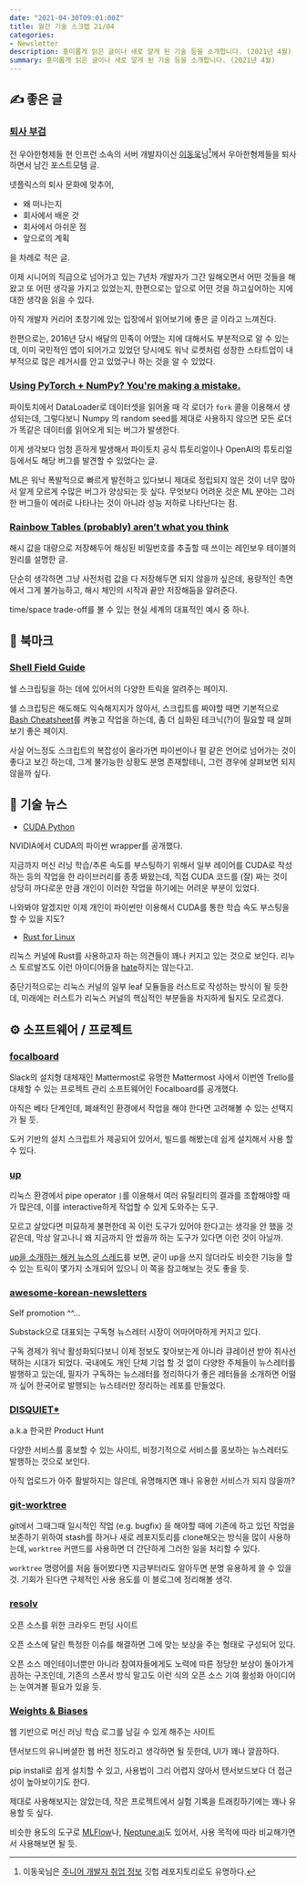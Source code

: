 ```yaml
---
date: "2021-04-30T09:01:00Z"
title: 월간 기술 스크랩 21/04
categories:
- Newsletter
description: 흥미롭게 읽은 글이나 새로 알게 된 기술 등을 소개합니다. (2021년 4월)
summary: 흥미롭게 읽은 글이나 새로 알게 된 기술 등을 소개합니다. (2021년 4월)
---
```


## ✍️ 좋은 글

### [퇴사 부검](https://woowabros.github.io/experience/2021/04/18/autopsy.html)

전 우아한형제들 현 인프런 소속의 서버 개발자이신 [이동욱](https://github.com/jojoldu)님[^1]께서 우아한형제들을 퇴사하면서 남긴 포스트모템 글.

[^1]: 이동욱님은 [주니어 개발자 취업 정보](https://github.com/jojoldu/junior-recruit-scheduler) 깃헙 레포지토리로도 유명하다.

넷플릭스의 퇴사 문화에 맞추어,

- 왜 떠나는지
- 회사에서 배운 것
- 회사에서 아쉬운 점
- 앞으로의 계획

을 차례로 적은 글.

이제 시니어의 직급으로 넘어가고 있는 7년차 개발자가
그간 일해오면서 어떤 것들을 해왔고 또 어떤 생각을 가지고 있었는지,
한편으로는 앞으로 어떤 것을 하고싶어하는 지에 대한 생각을 읽을 수 있다. 

아직 개발자 커리어 초창기에 있는 입장에서 읽어보기에 좋은 글 이라고 느껴진다.

한편으로는, 2016년 당시 배달의 민족이 어땠는 지에 대해서도 부분적으로 알 수 있는데,
이미 국민적인 앱이 되어가고 있었던 당시에도 워낙 로켓처럼 성장한 스타트업이 내부적으로 많은 레거시를 안고 있었구나 하는 것을 알 수 있었다.

### [Using PyTorch + NumPy? You're making a mistake.](https://tanelp.github.io/posts/a-bug-that-plagues-thousands-of-open-source-ml-projects/)

파이토치에서 DataLoader로 데이터셋을 읽어올 때 각 로더가 `fork` 콜을 이용해서 생성되는데,
그렇다보니 Numpy 의 random seed를 제대로 사용하지 않으면 모든 로더가 똑같은 데이터를 읽어오게 되는 버그가 발생한다.

이게 생각보다 엄청 흔하게 발생해서 파이토치 공식 튜토리얼이나 OpenAI의 튜토리얼 등에서도 해당 버그를 발견할 수 있었다는 글.

ML은 워낙 폭발적으로 빠르게 발전하고 있다보니 제대로 정립되지 않은 것이 너무 많아서 알게 모르게 수많은 버그가 양상되는 듯 싶다.
무엇보다 어려운 것은 ML 분야는 그러한 버그들이 에러로 나타나는 것이 아니라 성능 저하로 나타난다는 점.

### [Rainbow Tables (probably) aren’t what you think](https://rsheasby.medium.com/rainbow-tables-probably-arent-what-you-think-30f8a61ba6a5)

해시 값을 대량으로 저장해두어 해싱된 비밀번호를 추출할 때 쓰이는 레인보우 테이블의 원리를 설명한 글.

단순히 생각하면 그냥 사전처럼 값을 다 저장해두면 되지 않을까 싶은데,
용량적인 측면에서 그게 불가능하고, 해시 체인의 시작과 끝만 저장해둠을 알려준다.

time/space trade-off를 볼 수 있는 현실 세계의 대표적인 예시 중 하나.

## 📌 북마크

### [Shell Field Guide](https://raimonster.com/scripting-field-guide/)

쉘 스크립팅을 하는 데에 있어서의 다양한 트릭을 알려주는 페이지.

쉘 스크립팅은 해도해도 익숙해지지가 않아서, 스크립트를 짜야할 때면 기본적으로 [Bash Cheatsheet](https://devhints.io/bash)를 켜놓고 작업을 하는데,
좀 더 심화된 테크닉(?)이 필요할 때 살펴보기 좋은 페이지.

사실 어느정도 스크립트의 복잡성이 올라가면 파이썬이나 펄 같은 언어로 넘어가는 것이 좋다고 보긴 하는데,
그게 불가능한 상황도 분명 존재할테니, 그런 경우에 살펴보면 되지 않을까 싶다.
 

## 📰 기술 뉴스

- [CUDA Python](https://developer.nvidia.com/cuda-python)

NVIDIA에서 CUDA의 파이썬 wrapper를 공개했다.

지금까지 머신 러닝 학습/추론 속도를 부스팅하기 위해서 일부 레이어를 CUDA로 작성하는 등의 작업을 한 라이브러리를 종종 봐왔는데,
직접 CUDA 코드를 (잘) 짜는 것이 상당히 까다로운 만큼 개인이 이러한 작업을 하기에는 어려운 부분이 있었다.

나와봐야 알겠지만 이제 개인이 파이썬만 이용해서 CUDA를 통한 학습 속도 부스팅을 할 수 있을 지도?

- [Rust for Linux](https://lkml.org/lkml/2021/4/14/1023)

리눅스 커널에 Rust를 사용하고자 하는 의견들이 꽤나 커지고 있는 것으로 보인다.
리누스 토르발즈도 이런 아이디어들을 [hate](https://lkml.org/lkml/2021/4/14/1099)하지는 않는다고.

중단기적으로는 리눅스 커널의 일부 leaf 모듈들을 러스트로 작성하는 방식이 될 듯한데, 미래에는 러스트가 리눅스 커널의 핵심적인 부분들을 차지하게 될지도 모르겠다.

## ⚙️ 소프트웨어 / 프로젝트

### [focalboard](https://github.com/mattermost/focalboard)

Slack의 설치형 대체재인 Mattermost로 유명한 Mattermost 사에서 이번엔 Trello를 대체할 수 있는 프로젝트 관리 소프트웨어인 Focalboard를 공개했다.

아직은 베타 단계인데, 폐쇄적인 환경에서 작업을 해야 한다면 고려해볼 수 있는 선택지가 될 듯.

도커 기반의 설치 스크립트가 제공되어 있어서, 빌드를 해봤는데 쉽게 설치해서 사용 할 수 있다.

### [up](https://github.com/akavel/up)

리눅스 환경에서 pipe operator `|`를 이용해서 여러 유틸리티의 결과를 조합해야할 때가 많은데,
이를 interactive하게 작업할 수 있게 도와주는 도구.

모르고 살았다면 미묘하게 불편한데 꼭 이런 도구가 있어야 한다고는 생각을 안 했을 것 같은데,
막상 알고나니 왜 지금까지 안 썼을까 하는 도구가 있다면 이런 것이 아닐까.

[up을 소개하는 해커 뉴스의 스레드](https://news.ycombinator.com/item?id=26644110)를 보면,
굳이 up을 쓰지 않더라도 비슷한 기능을 할 수 있는 트릭이 몇가지 소개되어 있으니 이 쪽을 참고해보는 것도 좋을 듯.

### [awesome-korean-newsletters](https://github.com/ryanking13/awesome-korean-newsletters)

Self promotion ^^...

Substack으로 대표되는 구독형 뉴스레터 시장이 어마어마하게 커지고 있다.

구독 경제가 워낙 활성화되다보니 이제 정보도 찾아보는게 아니라 큐레이션 받아 취사선택하는 시대가 되었다.
국내에도 개인 단체 기업 할 것 없이 다양한 주체들이 뉴스레터를 발행하고 있는데,
필자가 구독하는 뉴스레터를 정리하다가 좋은 레터들을 소개하면 어떨까 싶어 한국어로 발행되는 뉴스테러만 정리하는 레포를 만들었다.

### [DISQUIET*](https://disquiet.io/)

a.k.a 한국판 Product Hunt

다양한 서비스를 홍보할 수 있는 사이트, 비정기적으로 서비스를 홍보하는 뉴스레터도 발행하는 것으로 보인다.

아직 업로드가 아주 활발하지는 않은데, 유명해지면 꽤나 유용한 서비스가 되지 않을까?

### [git-worktree](https://git-scm.com/docs/git-worktree)

git에서 그때그때 일시적인 작업 (e.g. bugfix) 을 해야할 때에
기존에 하고 있던 작업을 보존하기 위하여 stash를 하거나 새로 레포지토리를 clone해오는 방식을 많이 사용하는데,
`worktree` 커맨드를 사용하면 더 간단하게 그러한 일을 처리할 수 있다.

`worktree` 명령어를 처음 들어봤다면 지금부터라도 알아두면 분명 유용하게 쓸 수 있을 것.
기회가 된다면 구체적인 사용 용도를 이 블로그에 정리해볼 생각.

### [resolv](https://rysolv.com/)

오픈 소스를 위한 크라우드 펀딩 사이트

오픈 소스에 달린 특정한 이슈를 해결하면 그에 맞는 보상을 주는 형태로 구성되어 있다.

오픈 소스 메인테이너뿐만 아니라 참여자들에게도 노력에 따른 정당한 보상이 돌아가게끔하는 구조인데,
기존의 스폰서 방식 말고도 이런 식의 오픈 소스 기여 활성화 아이디어는 눈여겨볼 필요가 있을 듯.

### [Weights & Biases](https://wandb.ai/site)

웹 기반으로 머신 러닝 학습 로그를 남길 수 있게 해주는 사이트

텐서보드의 유니버셜한 웹 버전 정도라고 생각하면 될 듯한데, UI가 꽤나 깔끔하다.

pip install로 쉽게 설치할 수 있고, 사용법이 그리 어렵지 않아서 텐서보드보다 더 접근성이 높아보이기도 한다.

제대로 사용해보지는 않았는데, 작은 프로젝트에서 실험 기록을 트래킹하기에는 꽤나 유용할 듯 싶다.

비슷한 용도의 도구로 [MLFlow](https://mlflow.org/)나, [Neptune.ai](https://neptune.ai/)도 있어서,
사용 목적에 따라 비교해가면서 사용해보면 될 듯.